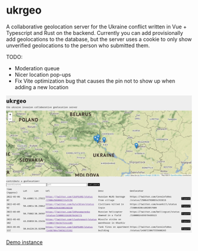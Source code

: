 # ukrgeo

A collaborative geolocation server for the Ukraine conflict written in Vue + Typescript and Rust on the backend. Currently you can add provisionally add geolocations to the database, but the server uses a cookie to only show unverified geolocations to the person who submitted them.

TODO:

- Moderation queue
- Nicer location pop-ups
- Fix Vite optimization bug that causes the pin not to show up when adding a new location

![Demo image](ukrgeo.png)

[Demo instance](https://ukrgeo.x.charliegillespie.com)